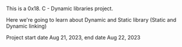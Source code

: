 This is a 0x18. C - Dynamic libraries project.

Here we're going to learn about Dynamic and Static library (Static and Dynamic linking)

Project start date Aug 21, 2023, end date Aug 22, 2023
